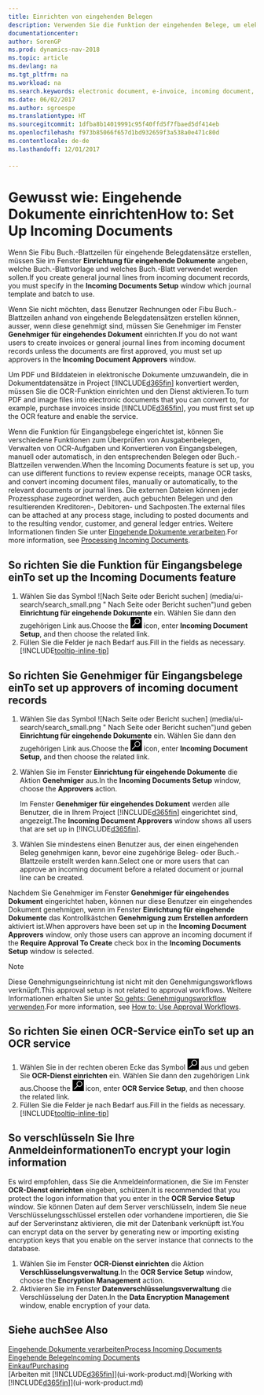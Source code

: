```yaml
---
title: Einrichten von eingehenden Belegen
description: Verwenden Sie die Funktion der eingehenden Belege, um elektronische Belege zu erstellen, verwalten Sie OCRaufgaben, importieren Sie Rechnungen und wandeln Sie Bilddateien um.
documentationcenter: 
author: SorenGP
ms.prod: dynamics-nav-2018
ms.topic: article
ms.devlang: na
ms.tgt_pltfrm: na
ms.workload: na
ms.search.keywords: electronic document, e-invoice, incoming document, OCR, ecommerce, document exchange, import invoice
ms.date: 06/02/2017
ms.author: sgroespe
ms.translationtype: HT
ms.sourcegitcommit: 1dfba8b14019991c95f40ffd5f7fbaed5df414eb
ms.openlocfilehash: f973b85066f657d1bd932659f3a538a0e471c80d
ms.contentlocale: de-de
ms.lasthandoff: 12/01/2017

---
```

# <a name="how-to-set-up-incoming-documents"></a><span data-ttu-id="41484-103">Gewusst wie: Eingehende Dokumente einrichten</span><span class="sxs-lookup"><span data-stu-id="41484-103">How to: Set Up Incoming Documents</span></span>
<span data-ttu-id="41484-104">Wenn Sie Fibu Buch.-Blattzeilen für eingehende Belegdatensätze erstellen, müssen Sie im Fenster **Einrichtung für eingehende Dokumente** angeben, welche Buch.-Blattvorlage und welches Buch.-Blatt verwendet werden sollen.</span><span class="sxs-lookup"><span data-stu-id="41484-104">If you create general journal lines from incoming document records, you must specify in the **Incoming Documents Setup** window which journal template and batch to use.</span></span>

<span data-ttu-id="41484-105">Wenn Sie nicht möchten, dass Benutzer Rechnungen oder Fibu Buch.-Blattzeilen anhand von eingehende Belegdatensätzen erstellen können, ausser, wenn diese genehmigt sind, müssen Sie Genehmiger im Fenster **Genehmiger für eingehendes Dokument** einrichten.</span><span class="sxs-lookup"><span data-stu-id="41484-105">If you do not want users to create invoices or general journal lines from incoming document records unless the documents are first approved, you must set up approvers in the **Incoming Document Approvers** window.</span></span>

<span data-ttu-id="41484-106">Um PDF und Bilddateien in elektronische Dokumente umzuwandeln, die in Dokumentdatensätze in Project [!INCLUDE[d365fin](includes/d365fin_md.md)] konvertiert werden, müssen Sie die OCR-Funktion einrichten und den Dienst aktivieren.</span><span class="sxs-lookup"><span data-stu-id="41484-106">To turn PDF and image files into electronic documents that you can convert to, for example, purchase invoices inside [!INCLUDE[d365fin](includes/d365fin_md.md)], you must first set up the OCR feature and enable the service.</span></span>

<span data-ttu-id="41484-107">Wenn die Funktion für Eingangsbelege eingerichtet ist, können Sie verschiedene Funktionen zum Überprüfen von Ausgabenbelegen, Verwalten von OCR-Aufgaben und Konvertieren von Eingangsbelegen, manuell oder automatisch, in den entsprechenden Belegen oder Buch.-Blattzeilen verwenden.</span><span class="sxs-lookup"><span data-stu-id="41484-107">When the Incoming Documents feature is set up, you can use different functions to review expense receipts, manage OCR tasks, and convert incoming document files, manually or automatically, to the relevant documents or journal lines.</span></span> <span data-ttu-id="41484-108">Die externen Dateien können jeder Prozessphase zugeordnet werden, auch gebuchten Belegen und den resultierenden Kreditoren-, Debitoren- und Sachposten.</span><span class="sxs-lookup"><span data-stu-id="41484-108">The external files can be attached at any process stage, including to posted documents and to the resulting vendor, customer, and general ledger entries.</span></span> <span data-ttu-id="41484-109">Weitere Informationen finden Sie unter [Eingehende Dokumente verarbeiten](across-process-income-documents.md).</span><span class="sxs-lookup"><span data-stu-id="41484-109">For more information, see [Processing Incoming Documents](across-process-income-documents.md).</span></span>

## <a name="to-set-up-the-incoming-documents-feature"></a><span data-ttu-id="41484-110">So richten Sie die Funktion für Eingangsbelege ein</span><span class="sxs-lookup"><span data-stu-id="41484-110">To set up the Incoming Documents feature</span></span>
1. <span data-ttu-id="41484-111">Wählen Sie das Symbol ![Nach Seite oder Bericht suchen] (media/ui-search/search_small.png " Nach Seite oder Bericht suchen")und geben **Einrichtung für eingehende Dokumente** ein. Wählen Sie dann den zugehörigen Link aus.</span><span class="sxs-lookup"><span data-stu-id="41484-111">Choose the ![Search for Page or Report](media/ui-search/search_small.png "Search for Page or Report icon") icon, enter **Incoming Document Setup**, and then choose the related link.</span></span>
2. <span data-ttu-id="41484-112">Füllen Sie die Felder je nach Bedarf aus.</span><span class="sxs-lookup"><span data-stu-id="41484-112">Fill in the fields as necessary.</span></span> [!INCLUDE[tooltip-inline-tip](includes/tooltip-inline-tip_md.md)]

## <a name="to-set-up-approvers-of-incoming-document-records"></a><span data-ttu-id="41484-113">So richten Sie Genehmiger für Eingangsbelege ein</span><span class="sxs-lookup"><span data-stu-id="41484-113">To set up approvers of incoming document records</span></span>
1. <span data-ttu-id="41484-114">Wählen Sie das Symbol ![Nach Seite oder Bericht suchen] (media/ui-search/search_small.png " Nach Seite oder Bericht suchen")und geben **Einrichtung für eingehende Dokumente** ein. Wählen Sie dann den zugehörigen Link aus.</span><span class="sxs-lookup"><span data-stu-id="41484-114">Choose the ![Search for Page or Report](media/ui-search/search_small.png "Search for Page or Report icon") icon, enter **Incoming Document Setup**, and then choose the related link.</span></span>  
2. <span data-ttu-id="41484-115">Wählen Sie im Fenster **Einrichtung für eingehende Dokumente** die Aktion **Genehmiger** aus.</span><span class="sxs-lookup"><span data-stu-id="41484-115">In the **Incoming Documents Setup** window, choose the **Approvers** action.</span></span>

    <span data-ttu-id="41484-116">Im Fenster **Genehmiger für eingehendes Dokument** werden alle Benutzer, die in Ihrem Project [!INCLUDE[d365fin](includes/d365fin_md.md)] eingerichtet sind, angezeigt.</span><span class="sxs-lookup"><span data-stu-id="41484-116">The **Incoming Document Approvers** window shows all users that are set up in [!INCLUDE[d365fin](includes/d365fin_md.md)].</span></span>  
3. <span data-ttu-id="41484-117">Wählen Sie mindestens einen Benutzer aus, der einen eingehenden Beleg genehmigen kann, bevor eine zugehörige Beleg- oder Buch.-Blattzeile erstellt werden kann.</span><span class="sxs-lookup"><span data-stu-id="41484-117">Select one or more users that can approve an incoming document before a related document or journal line can be created.</span></span>

<span data-ttu-id="41484-118">Nachdem Sie Genehmiger im Fenster **Genehmiger für eingehendes Dokument** eingerichtet haben, können nur diese Benutzer ein eingehendes Dokument genehmigen, wenn im Fenster **Einrichtung für eingehende Dokumente** das Kontrollkästchen **Genehmigung zum Erstellen anfordern** aktiviert ist.</span><span class="sxs-lookup"><span data-stu-id="41484-118">When approvers have been set up in the **Incoming Document Approvers** window, only those users can approve an incoming document if the **Require Approval To Create** check box in the **Incoming Documents Setup** window is selected.</span></span>

> [!NOTE]  
>   <span data-ttu-id="41484-119">Diese Genehmigungseinrichtung ist nicht mit den Genehmigungsworkflows verknüpft.</span><span class="sxs-lookup"><span data-stu-id="41484-119">This approval setup is not related to approval workflows.</span></span> <span data-ttu-id="41484-120">Weitere Informationen erhalten Sie unter [So gehts: Genehmigungsworkflow verwenden](across-how-use-approval-workflows.md).</span><span class="sxs-lookup"><span data-stu-id="41484-120">For more information, see [How to: Use Approval Workflows](across-how-use-approval-workflows.md).</span></span>

## <a name="to-set-up-an-ocr-service"></a><span data-ttu-id="41484-121">So richten Sie einen OCR-Service ein</span><span class="sxs-lookup"><span data-stu-id="41484-121">To set up an OCR service</span></span>
1. <span data-ttu-id="41484-122">Wählen Sie in der rechten oberen Ecke das Symbol ![Nach Seite oder Bericht suchen](media/ui-search/search_small.png "Nach Seite oder Bericht suchen") aus und geben Sie **OCR-Dienst einrichten** ein. Wählen Sie dann den zugehörigen Link aus.</span><span class="sxs-lookup"><span data-stu-id="41484-122">Choose the ![Search for Page or Report](media/ui-search/search_small.png "Search for Page or Report icon") icon, enter **OCR Service Setup**, and then choose the related link.</span></span>
2. <span data-ttu-id="41484-123">Füllen Sie die Felder je nach Bedarf aus.</span><span class="sxs-lookup"><span data-stu-id="41484-123">Fill in the fields as necessary.</span></span> [!INCLUDE[tooltip-inline-tip](includes/tooltip-inline-tip_md.md)]

## <a name="to-encrypt-your-login-information"></a><span data-ttu-id="41484-124">So verschlüsseln Sie Ihre Anmeldeinformationen</span><span class="sxs-lookup"><span data-stu-id="41484-124">To encrypt your login information</span></span>
<span data-ttu-id="41484-125">Es wird empfohlen, dass Sie die Anmeldeinformationen, die Sie im Fenster **OCR-Dienst einrichten** eingeben, schützen.</span><span class="sxs-lookup"><span data-stu-id="41484-125">It is recommended that you protect the logon information that you enter in the **OCR Service Setup** window.</span></span> <span data-ttu-id="41484-126">Sie können Daten auf dem Server verschlüsseln, indem Sie neue Verschlüsselungsschlüssel erstellen oder vorhandene importieren, die Sie auf der Serverinstanz aktivieren, die mit der Datenbank verknüpft ist.</span><span class="sxs-lookup"><span data-stu-id="41484-126">You can encrypt data on the server by generating new or importing existing encryption keys that you enable on the server instance that connects to the database.</span></span>

1. <span data-ttu-id="41484-127">Wählen Sie im Fenster **OCR-Dienst einrichten** die Aktion **Verschlüsselungsverwaltung**.</span><span class="sxs-lookup"><span data-stu-id="41484-127">In the **OCR Service Setup** window, choose the **Encryption Management** action.</span></span>
2. <span data-ttu-id="41484-128">Aktivieren Sie im Fenster **Datenverschlüsselungsverwaltung** die Verschlüsselung der Daten.</span><span class="sxs-lookup"><span data-stu-id="41484-128">In the **Data Encryption Management** window, enable encryption of your data.</span></span>

## <a name="see-also"></a><span data-ttu-id="41484-129">Siehe auch</span><span class="sxs-lookup"><span data-stu-id="41484-129">See Also</span></span>
[<span data-ttu-id="41484-130">Eingehende Dokumente verarbeiten</span><span class="sxs-lookup"><span data-stu-id="41484-130">Process Incoming Documents</span></span>](across-process-income-documents.md)  
[<span data-ttu-id="41484-131">Eingehende Belege</span><span class="sxs-lookup"><span data-stu-id="41484-131">Incoming Documents</span></span>](across-income-documents.md)  
[<span data-ttu-id="41484-132">Einkauf</span><span class="sxs-lookup"><span data-stu-id="41484-132">Purchasing</span></span>](purchasing-manage-purchasing.md)  
<span data-ttu-id="41484-133">[Arbeiten mit [!INCLUDE[d365fin](includes/d365fin_md.md)]](ui-work-product.md)</span><span class="sxs-lookup"><span data-stu-id="41484-133">[Working with [!INCLUDE[d365fin](includes/d365fin_md.md)]](ui-work-product.md)</span></span>

